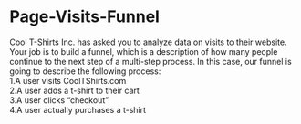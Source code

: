 # Page-Visits-Funnel
Cool T-Shirts Inc. has asked you to analyze data on visits to their website. Your job is to build a funnel, which is a description of how many people continue to the next step of a multi-step process.
In this case, our funnel is going to describe the following process:<br/>
1.A user visits CoolTShirts.com <br/>
2.A user adds a t-shirt to their cart <br/>
3.A user clicks “checkout” <br/>
4.A user actually purchases a t-shirt <br/> 

